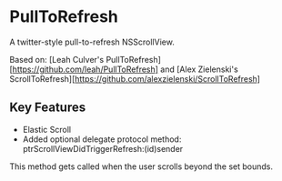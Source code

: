 # PullToRefresh

A twitter-style pull-to-refresh NSScrollView.

Based on:
[Leah Culver's PullToRefresh][https://github.com/leah/PullToRefresh]
and [Alex Zielenski's ScrollToRefresh][https://github.com/alexzielenski/ScrollToRefresh]

## Key Features
* Elastic Scroll
* Added optional delegate protocol method: ptrScrollViewDidTriggerRefresh:(id)sender

This method gets called when the user scrolls beyond the set bounds.
